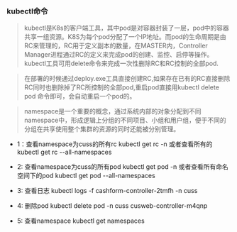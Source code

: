### kubectl命令
 > kubectl是K8s的客户端工具，其中pod是对容器封装了一层，pod中的容器共享一组资源。K8S为每个pod分配了一个IP地址。而pod的生命周期是由RC来管理的，RC用于定义副本的数量，在MASTER内，Controller Manager进程通过RC的定义来完成pod的创建、监控、启停等操作。kubectl工具可用delete命令来完成一次性删除RC和RC控制的全部pod.

 > 在部署的时候通过deploy.exe工具直接创建RC,如果存在已有的RC直接删除RC同时也删除掉了RC所控制的全部pod,重启pod直接用kubectl delete pod <podID>命令即可，会自动重启一个pod的。

 > namespace是一个重要的概念，通过系统内部的对象分配到不同namespace中，形成逻辑上分组的不同项目、小组和用户组，便于不同的分组在共享使用整个集群的资源的同时还能被分别管理。

 * 1：查看namespace为cuss的所有rc
 kubectl get rc -n <cuss>
 或者查看所有的
 kubectl get rc --all-namespaces

 * 2: 查看namespace为cuss的所有pod
 kubectl get pod -n <cuss>
 或者查看所有命名空间下的pod
 kubectl get pod --all-namespaces

 * 3: 查看日志
kubectl logs -f cashform-controller-2tmfh  -n cuss

* 4: 删除pod
kubectl delete pod -n cuss cusweb-controller-m4qnp

* 5: 查看namespace
kubectl get namespaces
